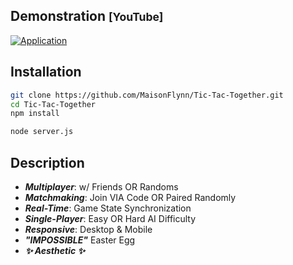 ## Demonstration <small>[YouTube]</small>

[![Application](https://img.youtube.com/vi/NptFc4zvgEE/maxresdefault.jpg)](https://www.youtube.com/watch?v=NptFc4zvgEE)

## Installation

```bash
git clone https://github.com/MaisonFlynn/Tic-Tac-Together.git
cd Tic-Tac-Together
npm install
```

```bash
node server.js
```

## Description

- ***Multiplayer***: w/ Friends OR Randoms
- ***Matchmaking***: Join VIA Code OR Paired Randomly
- ***Real-Time***: Game State Synchronization
- ***Single-Player***: Easy OR Hard AI Difficulty
- ***Responsive***: Desktop & Mobile
- ***"IMPOSSIBLE"*** Easter Egg
- ***✨ Aesthetic ✨***